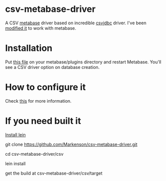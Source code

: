 # csv-metabase-driver
A CSV [metabase](https://www.metabase.com) driver based on incredible [csvjdbc](http://csvjdbc.sourceforge.net) driver. I've been [modified it](https://github.com/Markenson/csvjdbc4metabase) to work with metabase.

# Installation
Put [this file](https://github.com/Markenson/csv-metabase-driver/releases/download/1.1.0/csv.metabase-driver.jar) on your metabase/plugins directory and restart Metabase. You'll see a CSV driver option on database creation.

# How to configure it
Check [this](https://github.com/Markenson/csv-metabase-driver/issues/1) for more information.

# If you need built it

[Install lein](https://leiningen.org)

git clone https://github.com/Markenson/csv-metabase-driver.git

cd csv-metabase-driver/csv

lein install

get the build at csv-metabase-driver/csv/target

